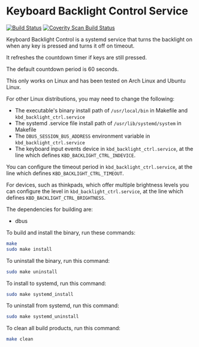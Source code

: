 Keyboard Backlight Control Service
==================================

[![Build Status](https://api.travis-ci.org/ruben2020/kbd_backlight_ctrl.svg)](https://travis-ci.org/ruben2020/kbd_backlight_ctrl) 
[![Coverity Scan Build Status](https://scan.coverity.com/projects/20139/badge.svg)](https://scan.coverity.com/projects/ruben2020-kbd_backlight_ctrl)

Keyboard Backlight Control is a systemd service that turns the backlight on when any key is pressed and turns it off on timeout.

It refreshes the countdown timer if keys are still pressed.

The default countdown period is 60 seconds.

This only works on Linux and has been tested on Arch Linux and Ubuntu Linux.

For other Linux distributions, you may need to change the following:
* The executable's binary install path of `/usr/local/bin` in Makefile and `kbd_backlight_ctrl.service`
* The systemd .service file install path of `/usr/lib/systemd/system` in Makefile
* The `DBUS_SESSION_BUS_ADDRESS` environment variable in `kbd_backlight_ctrl.service`
* The keyboard input events device in `kbd_backlight_ctrl.service`, at the line which defines `KBD_BACKLIGHT_CTRL_INDEVICE`.

You can configure the timeout period in `kbd_backlight_ctrl.service`, at the line which defines `KBD_BACKLIGHT_CTRL_TIMEOUT`.

For devices, such as thinkpads, which offer multiple brightness levels you can configure the level in `kbd_backlight_ctrl.service`, at the line which defines `KBD_BACKLIGHT_CTRL_BRIGHTNESS`.

The dependencies for building are:
* dbus

To build and install the binary, run these commands:
```bash
make
sudo make install
```
To uninstall the binary, run this command:
```bash
sudo make uninstall
```

To install to systemd, run this command:
```bash
sudo make systemd_install
```

To uninstall from systemd, run this command:
```bash
sudo make systemd_uninstall
```

To clean all build products, run this command:
```bash
make clean
```


